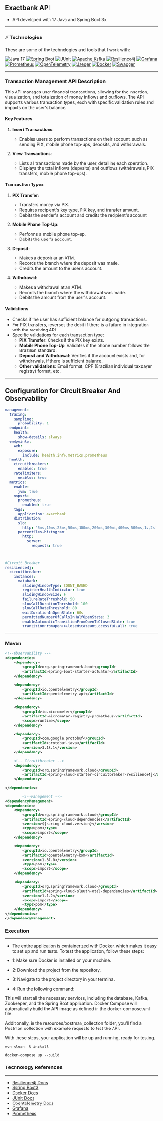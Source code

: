 ## Exactbank API

* API developed with 17 Java and Spring Boot 3x

---

### ⚡ Technologies

These are some of the technologies and tools that I work with:<br>

![Java 17](https://img.shields.io/badge/-Java%2017-007396?style=flat-square&logo=java&logoColor=white)
[![Spring Boot](https://img.shields.io/badge/-Spring%20Boot-6DB33F?style=flat-square&logo=spring&logoColor=white)](https://spring.io/projects/spring-boot)
[![JUnit](https://img.shields.io/badge/-JUnit-25A162?style=flat-square&logo=JUnit5&logoColor=white)](https://junit.org/junit5/)
[![Apache Kafka](https://img.shields.io/badge/-Apache%20Kafka-231F20?style=flat-square&logo=Apache%20Kafka&logoColor=white)](https://kafka.apache.org/)
[![Resilience4j](https://img.shields.io/badge/-Resilience4j-F55749?style=flat-square&logo=java&logoColor=white)](https://resilience4j.github.io/resilience4j/)
[![Grafana](https://img.shields.io/badge/-Grafana-F46800?style=flat-square&logo=grafana&logoColor=white)](https://grafana.com/)
[![Prometheus](https://img.shields.io/badge/-Prometheus-E6522C?style=flat-square&logo=prometheus&logoColor=white)](https://prometheus.io/)
[![OpenTelemetry](https://img.shields.io/badge/-OpenTelemetry-5C2D91?style=flat-square&logo=OpenTelemetry&logoColor=white)](https://opentelemetry.io/)
[![Jaeger](https://img.shields.io/badge/-Jaeger-00A3E0?style=flat-square&logo=Jaeger&logoColor=white)](https://www.jaegertracing.io/)
[![Docker](https://img.shields.io/badge/-Docker-2496ED?style=flat-square&logo=Docker&logoColor=white)](https://www.docker.com/)
[![Swagger](https://img.shields.io/badge/-Swagger-85EA2D?style=flat-square&logo=swagger&logoColor=black)](https://swagger.io/)

---

### Transaction Management API Description

This API manages user financial transactions, allowing for the insertion, visualization, and totalization of money inflows and outflows. The API supports various transaction types, each with specific validation rules and impacts on the user's balance.

#### Key Features

1. **Insert Transactions**:
    - Enables users to perform transactions on their account, such as sending PIX, mobile phone top-ups, deposits, and withdrawals.

2. **View Transactions**:
    - Lists all transactions made by the user, detailing each operation.
    - Displays the total inflows (deposits) and outflows (withdrawals, PIX transfers, mobile phone top-ups).

#### Transaction Types

1. **PIX Transfer**:
    - Transfers money via PIX.
    - Requires recipient's key type, PIX key, and transfer amount.
    - Debits the sender's account and credits the recipient's account.

2. **Mobile Phone Top-Up**:
    - Performs a mobile phone top-up.
    - Debits the user's account.

3. **Deposit**:
    - Makes a deposit at an ATM.
    - Records the branch where the deposit was made.
    - Credits the amount to the user's account.

4. **Withdrawal**:
    - Makes a withdrawal at an ATM.
    - Records the branch where the withdrawal was made.
    - Debits the amount from the user's account.

#### Validations

- Checks if the user has sufficient balance for outgoing transactions.
- For PIX transfers, reverses the debit if there is a failure in integration with the receiving API.
- Specific validations for each transaction type:
    - **PIX Transfer**: Checks if the PIX key exists.
    - **Mobile Phone Top-Up**: Validates if the phone number follows the Brazilian standard.
    - **Deposit and Withdrawal**: Verifies if the account exists and, for withdrawals, if there is sufficient balance.
    - **Other validations**: Email format, CPF (Brazilian individual taxpayer registry) format, etc.

---

## Configuration for Circuit Breaker And Observability


```yaml
management:
  tracing:
    sampling:
      probability: 1
  endpoint:
    health:
      show-details: always
  endpoints:
    web:
      exposure:
        include: health,info,metrics,prometheus
  health:
    circuitbreakers:
      enabled: true
    ratelimiters:
      enabled: true
  metrics:
    enable:
      jvm: true
    export:
      prometheus:
        enabled: true
    tags:
      application: exactbank
    distribution:
      slo:
        http: '5ms,10ms,25ms,50ms,100ms,200ms,300ms,400ms,500ms,1s,2s'
      percentiles-histogram:
        http:
          server:
            requests: true



#Circuit Breaker
resilience4j:
  circuitbreaker:
    instances:
      maiabank:
        slidingWindowType: COUNT_BASED
        registerHealthIndicator: true
        slidingWindowSize: 6
        failureRateThreshold: 50
        slowCallDurationThreshold: 100
        slowCallRateThreshold: 80
        waitDurationInOpenState: 60s
        permittedNumberOfCallsInHalfOpenState: 3
        enableAutomaticTransitionFromOpenToClosedState: true
        transitionFromOpenToClosedStateOnSuccessfulCall: true

```

---
### Maven

```xml
<!--Observability -->
<dependencies>
    <dependency>
        <groupId>org.springframework.boot</groupId>
        <artifactId>spring-boot-starter-actuator</artifactId>
    </dependency>

    <dependency>
        <groupId>io.opentelemetry</groupId>
        <artifactId>opentelemetry-api</artifactId>
    </dependency>

    <dependency>
        <groupId>io.micrometer</groupId>
        <artifactId>micrometer-registry-prometheus</artifactId>
        <scope>runtime</scope>
    </dependency>

    <dependency>
        <groupId>com.google.protobuf</groupId>
        <artifactId>protobuf-java</artifactId>
        <version>3.18.1</version>
    </dependency>

    <!-- Circuitbreaker -->
    <dependency>
        <groupId>org.springframework.cloud</groupId>
        <artifactId>spring-cloud-starter-circuitbreaker-resilience4j</artifactId>
    </dependency>

</dependencies>

        <!--Management -->
<dependencyManagement>
<dependencies>
    <dependency>
        <groupId>org.springframework.cloud</groupId>
        <artifactId>spring-cloud-dependencies</artifactId>
        <version>${spring-cloud.version}</version>
        <type>pom</type>
        <scope>import</scope>
    </dependency>

    <dependency>
        <groupId>io.opentelemetry</groupId>
        <artifactId>opentelemetry-bom</artifactId>
        <version>1.37.0</version>
        <type>pom</type>
        <scope>import</scope>
    </dependency>

    <dependency>
        <groupId>org.springframework.cloud</groupId>
        <artifactId>spring-cloud-sleuth-otel-dependencies</artifactId>
        <version>1.1.2</version>
        <scope>import</scope>
        <type>pom</type>
    </dependency>
</dependencies>
</dependencyManagement>
```


### Execution

---
* The entire application is containerized with Docker, which makes it easy to set up and run tests. To test the application, follow these steps:

* 1: Make sure Docker is installed on your machine.
* 2: Download the project from the repository.
* 3: Navigate to the project directory in your terminal.
* 4: Run the following command:

This will start all the necessary services, including the database, Kafka, Zookeeper, and the Spring Boot application. Docker Compose will automatically build the API image as defined in the docker-compose.yml file.

Additionally, in the resources/postman_collection folder, you'll find a Postman collection with example requests to test the API.

With these steps, your application will be up and running, ready for testing.
```docker
mvn clean -U install

docker-compose up --build

````

### Technology References

--- 

* [Resilience4j Docs](https://resilience4j.readme.io/docs/circuitbreaker)
* [Spring Boot3](https://docs.spring.io/spring-boot/docs/3.1.11/reference/html/)
* [Docker Docs](https://docs.docker.com/)
* [JUnit Docs](https://junit.org/junit5/docs/current/user-guide/)
* [Opentelemetry Docs](https://opentelemetry.io/docs/)
* [Grafana](https://grafana.com/docs/)
* [Prometheus](https://prometheus.io/docs/introduction/overview/)


